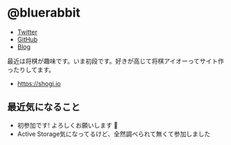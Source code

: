 # @bluerabbit

* [Twitter](https://twitter.com/bluerabbit777jp)
* [GitHub](https://github.com/bluerabbit)
* [Blog](http://bluerabbit.hatenablog.com/)

最近は将棋が趣味です。いま初段です。好きが高じて将棋アイオーってサイト作ったりしてます。

- https://shogi.io

## 最近気になること

* 初参加です! よろしくお願いします :bow:
* Active Storage気になってるけど、全然調べられて無くて参加しました

